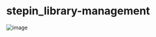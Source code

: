 # stepin_library-management
![image](https://web.whatsapp.com/2d69d6bb-4493-4030-abf6-50e69fb7190e)
